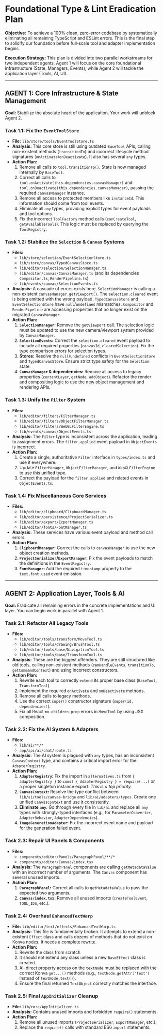 # Foundational Type & Lint Eradication Plan

**Objective:** To achieve a 100% clean, zero-error codebase by systematically eliminating all remaining TypeScript and ESLint errors. This is the final step to solidify our foundation before full-scale tool and adapter implementation begins.

**Execution Strategy:** This plan is divided into two parallel workstreams for two independent agents. Agent 1 will focus on the core foundational infrastructure (State, Managers, Events), while Agent 2 will tackle the application layer (Tools, AI, UI).

---

## AGENT 1: Core Infrastructure & State Management

**Goal:** Stabilize the absolute heart of the application. Your work will unblock Agent 2.

### Task 1.1: Fix the `EventToolStore`
-   **File:** `lib/store/tools/EventToolStore.ts`
-   **Analysis:** This core store is still using outdated `BaseTool` APIs, calling non-existent methods (`transitionTo`) and incorrect lifecycle method signatures (`onActivate`/`onDeactivate`). It also has several `any` types.
-   **Action Plan:**
    1.  Remove all calls to `tool.transitionTo()`. State is now managed internally by `BaseTool`.
    2.  Correct all calls to `tool.onActivate(this.dependencies.canvasManager)` and `tool.onDeactivate(this.dependencies.canvasManager)`, passing the required `canvasManager` instance.
    3.  Remove all access to protected members like `instanceId`. This information should come from tool events.
    4.  Eliminate all `any` types, providing explicit types for event payloads and tool options.
    5.  Fix the incorrect `ToolFactory` method calls (`canCreateTool`, `getAvailableTools`). This logic must be replaced by querying the `ToolRegistry`.

### Task 1.2: Stabilize the `Selection` & `Canvas` Systems
-   **Files:**
    -   `lib/store/selection/EventSelectionStore.ts`
    -   `lib/store/canvas/TypedCanvasStore.ts`
    -   `lib/editor/selection/SelectionManager.ts`
    -   `lib/editor/canvas/CanvasManager.ts` (and its dependencies `Compositor.ts`, `RenderPipeline.ts`)
    -   `lib/events/canvas/SelectionEvents.ts`
-   **Analysis:** A cascade of errors exists here. `SelectionManager` is calling a non-existent `canvasManager.getViewport()`. The `selection.cleared` event is being emitted with the wrong payload. `TypedCanvasStore` and `EventSelectionStore` have `null`/`undefined` mismatches. `Compositor` and `RenderPipeline` are accessing properties that no longer exist on the migrated `CanvasManager`.
-   **Action Plan:**
    1.  **`SelectionManager`:** Remove the `getViewport` call. The selection logic must be updated to use the new camera/viewport system provided by `CanvasManager`.
    2.  **`SelectionEvents`:** Correct the `selection.cleared` event payload to include all required properties (`canvasId`, `clearedSelection`). Fix the type comparison errors for selection types.
    3.  **Stores:** Resolve the `null`/`undefined` conflicts in `EventSelectionStore` and `TypedCanvasStore`. Ensure strict type safety for the `Selection` state.
    4.  **`CanvasManager` & dependencies:** Remove all access to legacy properties (`contentLayer`, `getNode`, `addObject`). Refactor the render and compositing logic to use the new object management and rendering APIs.

### Task 1.3: Unify the `Filter` System
-   **Files:**
    -   `lib/editor/filters/FilterManager.ts`
    -   `lib/editor/filters/ObjectFilterManager.ts`
    -   `lib/editor/filters/WebGLFilterEngine.ts`
    -   `lib/events/canvas/ObjectEvents.ts`
-   **Analysis:** The `Filter` type is inconsistent across the application, leading to assignment errors. The `filter.applied` event payload in `ObjectEvents` is incorrect.
-   **Action Plan:**
    1.  Create a single, authoritative `Filter` interface in `types/index.ts` and use it everywhere.
    2.  Update `FilterManager`, `ObjectFilterManager`, and `WebGLFilterEngine` to use this unified type.
    3.  Correct the payload for the `filter.applied` and related events in `ObjectEvents.ts`.

### Task 1.4: Fix Miscellaneous Core Services
-   **Files:**
    -   `lib/editor/clipboard/ClipboardManager.ts`
    -   `lib/editor/persistence/ProjectSerializer.ts`
    -   `lib/editor/export/ExportManager.ts`
    -   `lib/editor/fonts/FontManager.ts`
-   **Analysis:** These services have various event payload and method call errors.
-   **Action Plan:**
    1.  **`ClipboardManager`:** Correct the calls to `canvasManager` to use the new object creation methods.
    2.  **`ProjectSerializer`/`ExportManager`:** Fix the event payloads to match the definitions in the `EventRegistry`.
    3.  **`FontManager`:** Add the required `timestamp` property to the `text.font.used` event emission.

---

## AGENT 2: Application Layer, Tools & AI

**Goal:** Eradicate all remaining errors in the concrete implementations and UI layer. You can begin work in parallel with Agent 1.

### Task 2.1: Refactor All Legacy Tools
-   **Files:**
    -   `lib/editor/tools/transform/MoveTool.ts`
    -   `lib/editor/tools/drawing/BrushTool.ts`
    -   `lib/editor/tools/base/NavigationTool.ts`
    -   `lib/editor/tools/base/TransformTool.ts`
-   **Analysis:** These are the biggest offenders. They are still structured like old tools, calling non-existent methods (`canHandleEvents`, `transitionTo`, `getCommandContext`) and using incorrect constructors.
-   **Action Plan:**
    1.  Rewrite each tool to correctly `extend` its proper base class (`BaseTool`, `TransformTool`).
    2.  Implement the required `onActivate` and `onDeactivate` methods.
    3.  Remove all calls to legacy methods.
    4.  Use the correct `super()` constructor signature (`super(id, dependencies)`).
    5.  Fix all React `no-children-prop` errors in `MoveTool` by using JSX composition.

### Task 2.2: Fix the AI System & Adapters
-   **Files:**
    -   `lib/ai/**/*`
    -   `app/api/ai/chat/route.ts`
-   **Analysis:** The AI system is plagued with `any` types, has an inconsistent `CanvasContext` type, and contains a critical import error for the `AdapterRegistry`.
-   **Action Plan:**
    1.  **`AdapterRegistry`:** Fix the import in `alternatives.ts` from `{ adapterRegistry }` to `const { AdapterRegistry } = require(...)` or a proper singleton instance export. *This is a top priority.*
    2.  **`CanvasContext`:** Resolve the type conflict between `lib/ai/tools/canvas-bridge` and `lib/ai/adapters/types`. Create one unified `CanvasContext` and use it consistently.
    3.  **Eliminate `any`:** Go through every file in `lib/ai` and replace all `any` types with strongly-typed interfaces (e.g., for `ParameterConverter`, `AdapterBehavior`, `AdapterDependencies`).
    4.  **`ImageGenerationAdapter`:** Fix the incorrect event name and payload for the generation failed event.

### Task 2.3: Repair UI Panels & Components
-   **Files:**
    -   `components/editor/Panels/ParagraphPanel/**/*`
    -   `components/editor/Canvas/index.tsx`
-   **Analysis:** The `ParagraphPanel` components are calling `getMetadataValue` with an incorrect number of arguments. The `Canvas` component has several unused imports.
-   **Action Plan:**
    1.  **`ParagraphPanel`:** Correct all calls to `getMetadataValue` to pass the expected two arguments.
    2.  **`Canvas/index.tsx`:** Remove all unused imports (`createToolEvent`, `TOOL_IDS`, etc.).

### Task 2.4: Overhaul `EnhancedTextWarp`
-   **File:** `lib/editor/text/effects/EnhancedTextWarp.ts`
-   **Analysis:** This file is fundamentally broken. It attempts to extend a non-existent `Effect` class and calls dozens of methods that do not exist on Konva nodes. It needs a complete rewrite.
-   **Action Plan:**
    1.  Rewrite the class from scratch.
    2.  It should not extend any class unless a new `BaseEffect` class is created.
    3.  All direct property access on the `textNode` must be replaced with the correct Konva `get...()` methods (e.g., `textNode.getAttr('text')` instead of `textNode.text()`).
    4.  Ensure the final returned `TextObject` correctly matches the interface.

### Task 2.5: Final `AppInitializer` Cleanup
-   **File:** `lib/core/AppInitializer.ts`
-   **Analysis:** Contains unused imports and forbidden `require()` statements.
-   **Action Plan:**
    1.  Remove all unused imports (`ProjectSerializer`, `ExportManager`, etc.).
    2.  Replace the `require()` calls with standard ES6 `import` statements. 